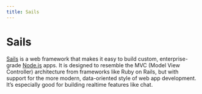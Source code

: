 ```yaml
---
title: Sails
---
```


# Sails

[Sails](http://sailsjs.org/) is a web framework that makes it easy to build custom, enterprise-grade [Node.js](/glossary/NODEJS.md) apps. It is designed to resemble the MVC (Model View Controller) architecture from frameworks like Ruby on Rails, but with support for the more modern, data-oriented style of web app development. It’s especially good for building realtime features like chat.
